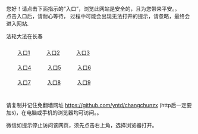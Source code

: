 您好！请点击下面指示的“入口”，浏览此网站是安全的，且为您带来平安。。 <br/>
点击入口后，请耐心等待， 过程中可能会出现无法打开的提示，请忽略，最终会进入网站. </br>

法轮大法在长春<br/>
<div style="padding:10px"><a style="margin:20px" target="_blank" href="https://d9z3xdv4m5s1.cloudfront.net/2Qpsp?lzdhlbl" id="ccLink1" rel="nofollow">入口1</a> <a target="_blank" style="margin:20px" href="https://d1r4kx548bkmmi.cloudfront.net/2Qpsp?kbqfvufm" id="ccLink2" rel="nofollow">入口2</a> <a style="margin:20px" target="_blank" href="https://d1dfs9v44j4kdh.cloudfront.net/2Qpsp?klqupiky" id="ccLink3" rel="nofollow">入口3</a></div>

<div style="padding:10px" ><a style="margin:20px" target="_blank" href="https://d9z3xdv4m5s1.cloudfront.net/2Qpsp?lzdhlbl" id="ccLink4" rel="nofollow">入口4</a> <a style="margin:20px" href="https://d1r4kx548bkmmi.cloudfront.net/2Qpsp?kbqfvufm" target="_blank" id="ccLink5" rel="nofollow">入口5</a> <a style="margin:20px" href="https://d1dfs9v44j4kdh.cloudfront.net/2Qpsp?klqupiky" target="_blank" id="ccLink6" rel="nofollow">入口6</a></div>

<div style="padding:10px"><a style="margin:20px" target="_blank" href="https://d9z3xdv4m5s1.cloudfront.net/2Qpsp?lzdhlbl" id="ccLink7" rel="nofollow">入口7</a> <a style="margin:20px" href="https://d1r4kx548bkmmi.cloudfront.net/2Qpsp?kbqfvufm" target="_blank" id="ccLink8" rel="nofollow">入口8</a> <a style="margin:20px" target="_blank" href="https://d1dfs9v44j4kdh.cloudfront.net/2Qpsp?klqupiky" id="ccLink9" rel="nofollow">入口9</a></div>

<br/>



请复制并记住免翻墙网址 https://github.com/yntd/changchunzx (http后一定要加s)，在电脑或手机的浏览器均可访问。。<br/>

微信如提示停止访问该网页，须先点击右上角，选择浏览器打开。
